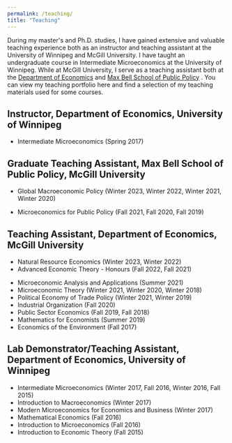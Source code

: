 ```yaml
---
permalink: /teaching/
title: "Teaching"
---
```

<!-- Google tag (gtag.js) -->
<script async src="https://www.googletagmanager.com/gtag/js?id=G-JL2ZY530JC"></script>
<script>
  window.dataLayer = window.dataLayer || [];
  function gtag(){dataLayer.push(arguments);}
  gtag('js', new Date());

  gtag('config', 'G-JL2ZY530JC');
</script>

During my master's and Ph.D. studies, I have gained extensive and valuable teaching experience both as an instructor and teaching assistant at the University of Winnipeg and McGill University. I have taught an undergraduate course in Intermediate Microeconomics at the University of Winnipeg. While at McGill University, I serve as a teaching assistant both at the [Department of Economics](https://www.mcgill.ca/economics/) and [Max Bell School of Public Policy](https://www.mcgill.ca/maxbellschool/) . You can view my teaching portfolio here and find a selection of my teaching materials used for some courses.


## Instructor, Department of Economics, University of Winnipeg
- Intermediate Microeconomics (Spring 2017)
 
## Graduate Teaching Assistant, Max Bell School of Public Policy, McGill University
- Global Macroeconomic Policy (Winter 2023, Winter 2022, Winter 2021, Winter 2020) 
<!--   - [A1_Solutions](/files/Teaching/A1_solutions.pdf); [A2_Solutions](/files/Teaching/A2_solutions.pdf); [A3_Solutions](/files/Teaching/A3_solutions.pdf); [A4_Solutions](/files/Teaching/A4_solutions.pdf) -->
- Microeconomics for Public Policy (Fall 2021, Fall 2020, Fall 2019) 


## Teaching Assistant, Department of Economics, McGill University
- Natural Resource Economics (Winter 2023, Winter 2022)
- Advanced Economic Theory - Honours (Fall 2022, Fall 2021)
<!--   - [Differential Equations](/files/Teaching/Differential_equations.pdf); [Dynamic Games](/files/Teaching/Dynamic_games.pdf) -->
- Microeconomic Analysis and Applications (Summer 2021)
- Microeconomic Theory (Winter 2021, Winter 2020, Winter 2018)
- Political Economy of Trade Policy (Winter 2021, Winter 2019)
- Industrial Organization (Fall 2020)
- Public Sector Economics (Fall 2019, Fall 2018)
- Mathematics for Economists (Summer 2019)
- Economics of the Environment (Fall 2017)


## Lab Demonstrator/Teaching Assistant, Department of Economics, University of Winnipeg
- Intermediate Microeconomics (Winter 2017, Fall 2016, Winter 2016, Fall 2015)
- Introduction to Macroeconomics (Winter 2017)
- Modern Microeconomics for Economics and Business (Winter 2017)
- Mathematical Economics (Fall 2016)
- Introduction to Microeconomics (Fall 2016)
- Introduction to Economic Theory (Fall 2015)



